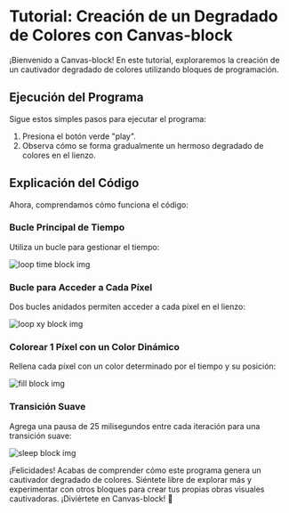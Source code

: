 # Tutorial: Creación de un Degradado de Colores con Canvas-block

¡Bienvenido a Canvas-block! En este tutorial, exploraremos la creación de un cautivador degradado de colores utilizando bloques de programación.

## Ejecución del Programa

Sigue estos simples pasos para ejecutar el programa:

1. Presiona el botón verde "play".
2. Observa cómo se forma gradualmente un hermoso degradado de colores en el lienzo.

## Explicación del Código

Ahora, comprendamos cómo funciona el código:

### Bucle Principal de Tiempo

Utiliza un bucle para gestionar el tiempo:

![loop time block img](blocks/time_loop.png)

### Bucle para Acceder a Cada Píxel

Dos bucles anidados permiten acceder a cada píxel en el lienzo:

![loop xy block img](blocks/loop_xy.png)

### Colorear 1 Píxel con un Color Dinámico

Rellena cada píxel con un color determinado por el tiempo y su posición:

![fill block img](blocks/fill.png)

### Transición Suave

Agrega una pausa de 25 milisegundos entre cada iteración para una transición suave:

![sleep block img](blocks/sleep2.png)

¡Felicidades! Acabas de comprender cómo este programa genera un cautivador degradado de colores. Siéntete libre de explorar más y experimentar con otros bloques para crear tus propias obras visuales cautivadoras. ¡Diviértete en Canvas-block! 🎨